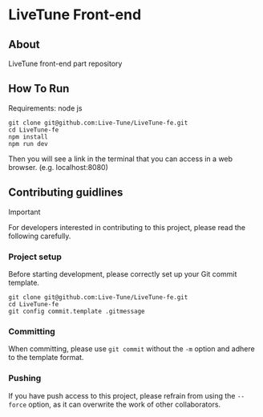 # LiveTune Front-end

## About

LiveTune front-end part repository

## How To Run
Requirements: 
node js 
```
git clone git@github.com:Live-Tune/LiveTune-fe.git
cd LiveTune-fe
npm install
npm run dev

```
Then you will see a link in the terminal that you can access in a web browser. (e.g. localhost:8080)


## Contributing guidlines

> [!IMPORTANT]
> For developers interested in contributing to this project, please read the following carefully.

### Project setup

Before starting development, please correctly set up your Git commit template.

```
git clone git@github.com:Live-Tune/LiveTune-fe.git
cd LiveTune-fe
git config commit.template .gitmessage
```

### Committing

When committing, please use `git commit` without the `-m` option and adhere to the template format.

### Pushing

If you have push access to this project, please refrain from using the `--force` option, as it can overwrite the work of other collaborators.
